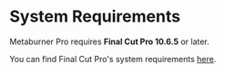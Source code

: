# System Requirements

Metaburner Pro requires **Final Cut Pro 10.6.5** or later.

You can find Final Cut Pro's system requirements [here](https://www.apple.com/au/final-cut-pro/specs/).